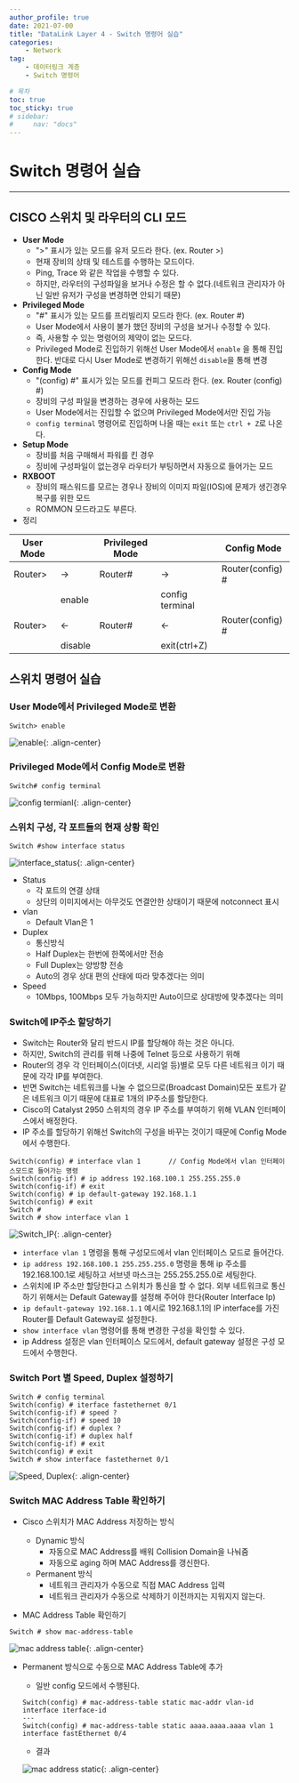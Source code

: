 ```yaml
---
author_profile: true
date: 2021-07-00
title: "DataLink Layer 4 - Switch 명령어 실습"
categories: 
    - Network
tag: 
    - 데이터링크 계층
    - Switch 명령어

# 목차
toc: true  
toc_sticky: true 
# sidebar:
#     nav: "docs"
---
```


# Switch 명령어 실습

---

## CISCO 스위치 및 라우터의 CLI 모드

- **User Mode** 
    - ">" 표시가 있는 모드를 유저 모드라 한다. (ex. Router >)
    - 현재 장비의 상태 및 테스트를 수행하는 모드이다.
    - Ping, Trace 와 같은 작업을 수행할 수 있다. 
    - 하지만, 라우터의 구성파일을 보거나 수정은 할 수 없다.(네트워크 관리자가 아닌 일반 유저가 구성을 변경하면 안되기 때문)
- **Privileged Mode**
    - "#" 표시가 있는 모드를 프리빌리지 모드라 한다. (ex. Router #)
    - User Mode에서 사용이 불가 했던 장비의 구성을 보거나 수정할 수 있다. 
    - 즉, 사용할 수 있는 명령어의 제약이 없는 모드다.
    - Privileged Mode로 진입하기 위해선 User Mode에서 `enable` 을 통해 진입한다. 반대로 다시 User Mode로 변경하기 위해선 `disable`을 통해 변경
- **Config Mode**
    - "(config) #" 표시가 있는 모드를 컨피그 모드라 한다. (ex. Router (config) #)
    - 장비의 구성 파일을 변경하는 경우에 사용하는 모드
    - User Mode에서는 진입할 수 없으며 Privileged Mode에서만 진입 가능
    - `config terminal` 명령어로 진입하며 나올 때는 `exit` 또는 `ctrl + Z`로 나온다.
- **Setup Mode**
    - 장비를 처음 구매해서 파워를 킨 경우
    - 징비에 구성파일이 없는경우 라우터가 부팅하면서 자동으로 들어가는 모드
- **RXBOOT**
    - 장비의 패스워드를 모르는 경우나 장비의 이미지 파일(IOS)에 문제가 생긴경우 복구를 위한 모드 
    - ROMMON 모드라고도 부른다.
- 정리

|User Mode||Privileged Mode||Config Mode|
|-|-|-|-|-|
|Router>|→|Router#|→|Router(config) #|
||enable||config terminal||
|Router>|←|Router#|←|Router(config) #|
||disable||exit(ctrl+Z)||


## 스위치 명령어 실습

### User Mode에서 Privileged Mode로 변환
```
Switch> enable
```
![enable](/assets/images/Net_enable.png){: .align-center}

### Privileged Mode에서 Config Mode로 변환
```
Switch# config terminal
```
![config termianl](/assets/images/Net_config_terminal.png){: .align-center}

### 스위치 구성, 각 포트들의 현재 상황 확인
```
Switch #show interface status
```
![interface_status](/assets/images/Net_show_interface_status.png){: .align-center}

- Status
    - 각 포트의 연결 상태 
    - 상단의 이미지에서는 아무것도 연결안한 상태이기 때문에 notconnect 표시
- vlan
    - Default Vlan은 1
- Duplex
    - 통신방식 
    - Half Duplex는 한번에 한쪽에서만 전송
    - Full Duplex는 양방향 전송
    - Auto의 경우 상대 편의 산태에 따라 맞추겠다는 의미
- Speed
    - 10Mbps, 100Mbps 모두 가능하지만 Auto이므로 상대방에 맞추겠다는 의미

### Switch에 IP주소 할당하기
- Switch는 Router와 달리 반드시 IP를 할당해야 하는 것은 아니다. 
- 하지만, Switch의 관리를 위해 나중에 Telnet 등으로 사용하기 위해
- Router의 경우 각 인터페이스(이더넷, 시리얼 등)별로 모두 다른 네트워크 이기 때문에 각각 IP를 부여한다.
- 반면 Switch는 네트워크를 나눌 수 없으므로(Broadcast Domain)모든 포트가 같은 네트워크 이기 때문에 대표로 1개의 IP주소를 할당한다.
- Cisco의 Catalyst 2950 스위치의 경우 IP 주소를 부여하기 위해 VLAN 인터페이스에서 배정한다.
- IP 주소를 할당하기 위해선 Switch의 구성을 바꾸는 것이기 때문에 Config Mode에서 수행한다.

```
Switch(config) # interface vlan 1       // Config Mode에서 vlan 인터페이스모드로 들어가는 명령
Switch(config-if) # ip address 192.168.100.1 255.255.255.0
Switch(config-if) # exit
Switch(config) # ip default-gateway 192.168.1.1
Switch(config) # exit
Switch #
Switch # show interface vlan 1
```

![Switch_IP](/assets/images/Net_switch_ip.png){: .align-center}

- `interface vlan 1` 명령을 통해 구성모드에서 vlan 인터페이스 모드로 들어간다.
- `ip address 192.168.100.1 255.255.255.0` 명령을 통해 ip 주소를 192.168.100.1로 세팅하고 서브넷 마스크는 255.255.255.0로 세팅한다. 
- 스위치에 IP 주소만 할당한다고 스위치가 통신을 할 수 없다. 외부 네트워크로 통신하기 위해서는 Default Gateway를 설정해 주어야 한다(Router Interface Ip)
- `ip default-gateway 192.168.1.1` 예시로 192.168.1.1의 IP interface를 가진 Router를 Default Gateway로 설정한다.
- `show interface vlan` 명령어를 통해 변경한 구성을 확인할 수 있다.
- ip Address 설정은 vlan 인터페이스 모드에서, default gateway 설정은 구성 모드에서 수행한다.

### Switch Port 별 Speed, Duplex 설정하기

```
Switch # config terminal
Switch(config) # iterface fastethernet 0/1
Switch(config-if) # speed ?
Switch(config-if) # speed 10
Switch(config-if) # duplex ?
Switch(config-if) # duplex half
Switch(config-if) # exit
Switch(config) # exit
Switch # show interface fastethernet 0/1
```

![Speed, Duplex](/assets/images/Net_switch_speed_duplex.png){: .align-center}

### Switch MAC Address Table 확인하기

- Cisco 스위치가 MAC Address 저장하는 방식
    - Dynamic 방식
        - 자동으로 MAC Address를 배워 Collision Domain을 나눠줌
        - 자동으로 aging 하며 MAC Address를 갱신한다.
    - Permanent 방식 
        - 네트워크 관리자가 수동으로 직접 MAC Address 입력
        - 네트워크 관리자가 수동으로 삭제하기 이전까지는 지워지지 않는다.

- MAC Address Table 확인하기
```
Switch # show mac-address-table
```
![mac address table](/assets/images/Net_mac_address_table.png){: .align-center}

- Permanent 방식으로 수동으로 MAC Address Table에 추가
    - 일반 config 모드에서 수행된다.
    ```
    Switch(config) # mac-address-table static mac-addr vlan-id interface iterface-id
    ---
    Switch(config) # mac-address-table static aaaa.aaaa.aaaa vlan 1 interface fastEthernet 0/4
    ```
    - 결과

    ![mac address static](/assets/images/Net_mac_address_static.png){: .align-center}

